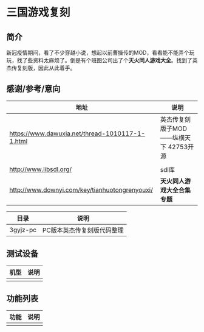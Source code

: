 # 三国游戏复刻

## 简介

​	新冠疫情期间，看了不少穿越小说，想起以前曹操传的MOD，看看能不能弄个玩玩，找了些资料太麻烦了。倒是有个班图公司出了个**天火同人游戏大全**。找到了英杰传复刻版，因此从此着手。

## 感谢/参考/意向

| 地址    |    说明  |
| ------------- | -------------------- |
| https://www.dawuxia.net/thread-1010117-1-1.html | 英杰传复刻版子MOD——纵横天下 42753开源 |
|  |  |
| http://www.libsdl.org/ | sdl库 |
| http://www.downyi.com/key/tianhuotongrenyouxi/ | **天火同人游戏大全合集专题** |




| 目录    |    说明  |
| ------------- |  -------------------- |
| 3gyjz-pc | PC版本英杰传复刻版代码整理 |


## 测试设备

| 机型    |    说明  |
| ------ |  -------------------- |
|   | |

## 功能列表

| 功能    |    说明  |
| ------------- |  -------------------- |
|  |  |


